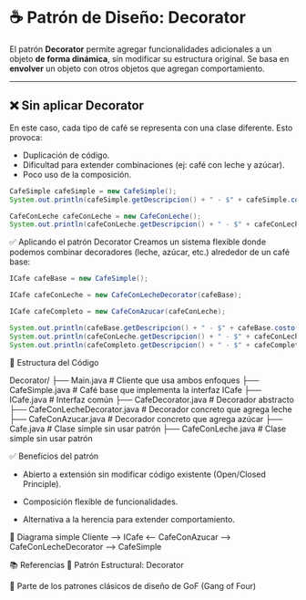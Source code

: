 # ☕️ Patrón de Diseño: Decorator

El patrón **Decorator** permite agregar funcionalidades adicionales a un objeto **de forma dinámica**, sin modificar su estructura original. Se basa en **envolver** un objeto con otros objetos que agregan comportamiento.

---

## ❌ Sin aplicar Decorator

En este caso, cada tipo de café se representa con una clase diferente. Esto provoca:

- Duplicación de código.
- Dificultad para extender combinaciones (ej: café con leche y azúcar).
- Poco uso de la composición.

```java
CafeSimple cafeSimple = new CafeSimple();
System.out.println(cafeSimple.getDescripcion() + " - $" + cafeSimple.costo());

CafeConLeche cafeConLeche = new CafeConLeche();
System.out.println(cafeConLeche.getDescripcion() + " - $" + cafeConLeche.costo());
```

✅ Aplicando el patrón Decorator
Creamos un sistema flexible donde podemos combinar decoradores (leche, azúcar, etc.) alrededor de un café base:

```java
ICafe cafeBase = new CafeSimple();

ICafe cafeConLeche = new CafeConLecheDecorator(cafeBase);

ICafe cafeCompleto = new CafeConAzucar(cafeConLeche);

System.out.println(cafeBase.getDescripcion() + " - $" + cafeBase.costo());
System.out.println(cafeConLeche.getDescripcion() + " - $" + cafeConLeche.costo());
System.out.println(cafeCompleto.getDescripcion() + " - $" + cafeCompleto.costo());

```

🧩 Estructura del Código

Decorator/
├── Main.java                   # Cliente que usa ambos enfoques
├── CafeSimple.java             # Café base que implementa la interfaz ICafe
├── ICafe.java                  # Interfaz común
├── CafeDecorator.java          # Decorador abstracto
├── CafeConLecheDecorator.java  # Decorador concreto que agrega leche
├── CafeConAzucar.java          # Decorador concreto que agrega azúcar
├── Cafe.java                   # Clase simple sin usar patrón
├── CafeConLeche.java           # Clase simple sin usar patrón

✅ Beneficios del patrón
 - Abierto a extensión sin modificar código existente (Open/Closed Principle).

 - Composición flexible de funcionalidades.

 - Alternativa a la herencia para extender comportamiento.

📌 Diagrama simple
Cliente --> ICafe <-- CafeConAzucar --> CafeConLecheDecorator --> CafeSimple


📚 Referencias
🔹 Patrón Estructural: Decorator

🔹 Parte de los patrones clásicos de diseño de GoF (Gang of Four)
